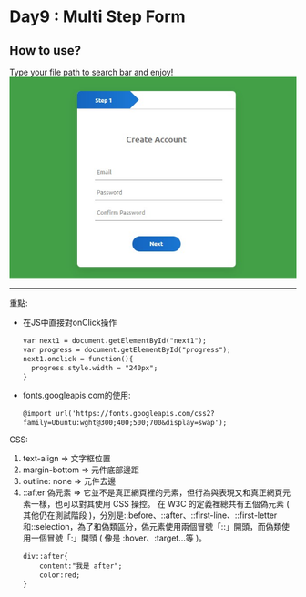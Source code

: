 # Day9 : Multi Step Form 
## How to use?

Type your file path to search bar and enjoy!
![finish](./img/finish.jpg)

---

重點: 
* 在JS中直接對onClick操作
  ```
  var next1 = document.getElementById("next1");
  var progress = document.getElementById("progress");
  next1.onclick = function(){
    progress.style.width = "240px";  
  }
  ```

* fonts.googleapis.com的使用:
  ```
  @import url('https://fonts.googleapis.com/css2?family=Ubuntu:wght@300;400;500;700&display=swap');
  ```

CSS:
1. text-align => 文字框位置
2. margin-bottom => 元件底部邊距
3. outline: none => 元件去邊
4. ::after 偽元素 => 它並不是真正網頁裡的元素，但行為與表現又和真正網頁元素一樣，也可以對其使用 CSS 操控。
    在 W3C 的定義裡總共有五個偽元素 ( 其他仍在測試階段 )，分別是::before、::after、::first-line、::first-letter和::selection，為了和偽類區分，偽元素使用兩個冒號「::」開頭，而偽類使用一個冒號「:」開頭 ( 像是 :hover、:target...等 )。
    ```
    div::after{
        content:"我是 after";
        color:red;
    }
    ```